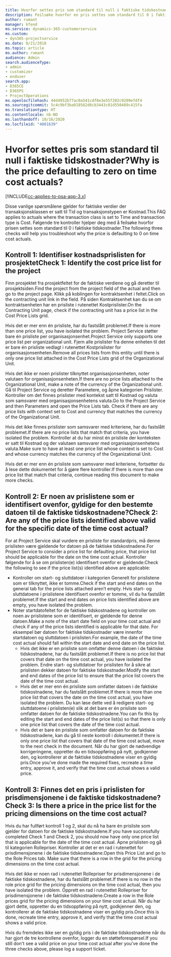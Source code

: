 ```yaml
---
title: Hvorfor settes pris som standard til null i faktiske tidskostnader?
description: Feilsøke hvorfor en pris settes som standard til 0 i faktiske tidskostnader.
author: rumant
manager: kfend
ms.service: dynamics-365-customerservice
ms.custom:
- dyn365-projectservice
ms.date: 8/21/2018
ms.topic: article
ms.author: rumant
audience: Admin
search.audienceType:
- admin
- customizer
- enduser
search.app:
- D365CE
- D365PS
- ProjectOperations
ms.openlocfilehash: 44d4952b77ac0a541cdf8e3e55f202c9209efdf4
ms.sourcegitcommit: 5c4c9bf3ba018562d6cb3443c01d550489c415fa
ms.translationtype: HT
ms.contentlocale: nb-NO
ms.lasthandoff: 10/16/2020
ms.locfileid: "4081639"
---
```

# <a name="why-is-the-price-defaulting-to-zero-on-time-cost-actuals"></a><span data-ttu-id="b5cb2-103">Hvorfor settes pris som standard til null i faktiske tidskostnader?</span><span class="sxs-lookup"><span data-stu-id="b5cb2-103">Why is the price defaulting to zero on time cost actuals?</span></span>

[!INCLUDE[cc-applies-to-psa-app-3.x](../includes/cc-applies-to-psa-app-3x.md)]

<span data-ttu-id="b5cb2-104">Disse vanlige spørsmålene gjelder for faktiske verdier der transaksjonsklassen er satt til Tid og transaksjonstypen er Kostnad.</span><span class="sxs-lookup"><span data-stu-id="b5cb2-104">This FAQ applies to actuals where the transaction class is set to Time and transaction type is Cost.</span></span> <span data-ttu-id="b5cb2-105">Følgende tre kontroller hjelper deg med å feilsøke hvorfor prisen settes som standard til 0 i faktiske tidskostnader.</span><span class="sxs-lookup"><span data-stu-id="b5cb2-105">The following three checks will help you troubleshoot why the price is defaulting to 0 on time cost actuals.</span></span>
 
## <a name="check-1-identify-the-cost-price-list-for-the-project"></a><span data-ttu-id="b5cb2-106">Kontroll 1: Identifiser kostnadsprislisten for prosjektet</span><span class="sxs-lookup"><span data-stu-id="b5cb2-106">Check 1: Identify the cost price list for the project</span></span>

<span data-ttu-id="b5cb2-107">Finn prosjektet fra prosjektfeltet for de faktiske verdiene og gå deretter til prosjektsiden.</span><span class="sxs-lookup"><span data-stu-id="b5cb2-107">Find the project from the project field of the actual and then go to the project page.</span></span> <span data-ttu-id="b5cb2-108">Klikk på koblingen for kontraktsenhet i feltet.</span><span class="sxs-lookup"><span data-stu-id="b5cb2-108">Click on the contracting unit link in the field.</span></span> <span data-ttu-id="b5cb2-109">På siden Kontraktsenhet kan du se om kontraktsenheten har en prisliste i rutenettet Kostprislister.</span><span class="sxs-lookup"><span data-stu-id="b5cb2-109">On the Contracting Unit page, check if the contracting unit has a price list in the Cost Price Lists grid.</span></span>

<span data-ttu-id="b5cb2-110">Hvis det er mer enn én prisliste, har du fastslått problemet.</span><span class="sxs-lookup"><span data-stu-id="b5cb2-110">If there is more than one price list, you have isolated the problem.</span></span> <span data-ttu-id="b5cb2-111">Project Service støtter bare én prisliste per organisasjonsenhet.</span><span class="sxs-lookup"><span data-stu-id="b5cb2-111">Project Service only supports one price list per organizational unit.</span></span> <span data-ttu-id="b5cb2-112">Fjern alle prislister fra denne enheten til det er bare én prisliste vedlagt i rutenettet Kostprislister for organisasjonsenheten.</span><span class="sxs-lookup"><span data-stu-id="b5cb2-112">Remove all prices lists from this entity until there is only one price list attached in the Cost Price Lists grid of the Organizational Unit.</span></span>

<span data-ttu-id="b5cb2-113">Hvis det ikke er noen prislister tilknyttet organisasjonsenheten, noter valutaen for organisasjonsenheten.</span><span class="sxs-lookup"><span data-stu-id="b5cb2-113">If there are no price lists attached to the Organizational Unit, make a note of the currency of the Organizational unit.</span></span> <span data-ttu-id="b5cb2-114">Gå til Project Service og deretter Parametere, og åpne kategorien Prislister. Kontroller om det finnes prislister med kontekst satt til Kostnad og valuta som samsvarer med organisasjonsenhetens valuta.</span><span class="sxs-lookup"><span data-stu-id="b5cb2-114">Go to the Project Service and then Parameters and open the Price Lists tab. Check if there are any price lists with context set to Cost and currency that matches the currency of the Organizational Unit.</span></span>
 
<span data-ttu-id="b5cb2-115">Hvis det ikke finnes prislister som samsvarer med kriteriene, har du fastslått problemet.</span><span class="sxs-lookup"><span data-stu-id="b5cb2-115">If there are no price lists that match that criteria, you have isolated the problem.</span></span> <span data-ttu-id="b5cb2-116">Kontroller at du har minst én prisliste der konteksten er satt til Kostnad og der valutaen samsvarer med organisasjonsenhetens valuta.</span><span class="sxs-lookup"><span data-stu-id="b5cb2-116">Make sure to have at least one price list whose context is set to Cost and whose currency matches the currency of the Organizational Unit.</span></span>

<span data-ttu-id="b5cb2-117">Hvis det er mer enn én prisliste som samsvarer med kriteriene, fortsetter du å lese dette dokumentet for å gjøre flere kontroller.</span><span class="sxs-lookup"><span data-stu-id="b5cb2-117">If there is more than one price list that match that criteria, continue reading this document to make more checks.</span></span>

## <a name="check-2-are-any-of-the-price-lists-identified-above-valid-for-the-specific-date-of-the-time-cost-actual"></a><span data-ttu-id="b5cb2-118">Kontroll 2: Er noen av prislistene som er identifisert ovenfor, gyldige for den bestemte datoen til de faktiske tidskostnadene?</span><span class="sxs-lookup"><span data-stu-id="b5cb2-118">Check 2: Are any of the price lists identified above valid for the specific date of the time cost actual?</span></span>

<span data-ttu-id="b5cb2-119">For at Project Service skal vurdere en prisliste for standardpris, må denne prislisten være gjeldende for datoen på de faktiske tidskostnadene.</span><span class="sxs-lookup"><span data-stu-id="b5cb2-119">For Project Service to consider a price list for defaulting price, that price list should be applicable for the date on the time cost actual.</span></span> <span data-ttu-id="b5cb2-120">Kontroller følgende for å se om prislisten(e) identifisert ovenfor er gjeldende:</span><span class="sxs-lookup"><span data-stu-id="b5cb2-120">Check the following to see if the price list(s) identified above are applicable:</span></span>

- <span data-ttu-id="b5cb2-121">Kontroller om start- og sluttdatoer i kategorien Generelt for prislistene som er tilknyttet, ikke er tomme.</span><span class="sxs-lookup"><span data-stu-id="b5cb2-121">Check if the start and end dates on the general tab for the price lists attached aren’t empty.</span></span> <span data-ttu-id="b5cb2-122">Hvis start- og sluttdatoene i prislistene identifisert ovenfor er tomme, vil du ha fastslått problemet.</span><span class="sxs-lookup"><span data-stu-id="b5cb2-122">If the start and end dates on price lists identified above are empty, you have isolated the problem.</span></span> 
- <span data-ttu-id="b5cb2-123">Noter startdatofeltet for de faktiske tidskostnadene og kontroller om noen av prislistene som er identifisert, er gjeldende for denne datoen.</span><span class="sxs-lookup"><span data-stu-id="b5cb2-123">Make a note of the start date field on your time cost actual and check if any of the price lists identified is applicable for that date.</span></span> <span data-ttu-id="b5cb2-124">For eksempel bør datoen for faktiske tidskostnader være innenfor startdatoen og sluttdatoen i prislisten.</span><span class="sxs-lookup"><span data-stu-id="b5cb2-124">For example, the date of the time cost actual should fall within the start date and end date on the price list.</span></span> 
    - <span data-ttu-id="b5cb2-125">Hvis det ikke er en prisliste som omfatter denne datoen i de faktiske tidskostnadene, har du fastslått problemet.</span><span class="sxs-lookup"><span data-stu-id="b5cb2-125">If there is no price list that covers that date on the time cost actual, you have isolated the problem.</span></span> <span data-ttu-id="b5cb2-126">Endre start- og sluttdatoer for prislisten for å sikre at prislisten dekker datoen for faktiske tidskostnader.</span><span class="sxs-lookup"><span data-stu-id="b5cb2-126">Modify the start and end dates of the price list to ensure that the price list covers the date of the time cost actual.</span></span> 
    - <span data-ttu-id="b5cb2-127">Hvis det er mer enn én prisliste som omfatter datoen i de faktiske tidskostnadene, har du fastslått problemet.</span><span class="sxs-lookup"><span data-stu-id="b5cb2-127">If there is more than one price list that covers the date on the time cost actual, you have isolated the problem.</span></span> <span data-ttu-id="b5cb2-128">Du kan løse dette ved å redigere start- og sluttdatoene i prislisten(e) slik at det bare er én prisliste som omfatter datoen for de faktiske tidskostnadene.</span><span class="sxs-lookup"><span data-stu-id="b5cb2-128">You can fix this by editing the start and end dates of the price list(s) so that there is only one price list that covers the date of the time cost actual.</span></span> 
    - <span data-ttu-id="b5cb2-129">Hvis det er bare én prisliste som omfatter datoen for de faktiske tidskostnadene, kan du gå til neste kontroll i dokumentet.</span><span class="sxs-lookup"><span data-stu-id="b5cb2-129">If there is only one price list that covers that date of the time cost actual, move to the next check in the document.</span></span>
<span data-ttu-id="b5cb2-130">Når du har gjort de nødvendige korrigeringene, oppretter du en tidsoppføring på nytt, godkjenner den, og kontrollerer at de faktiske tidskostnadene viser en gyldig pris.</span><span class="sxs-lookup"><span data-stu-id="b5cb2-130">Once you’ve done made the required fixes, recreate a time entry, approve it, and verify that the time cost actual shows a valid price.</span></span>

## <a name="check-3-is-there-a-price-in-the-price-list-for-the-pricing-dimensions-on-the-time-cost-actual"></a><span data-ttu-id="b5cb2-131">Kontroll 3: Finnes det en pris i prislisten for prisdimensjonene i de faktiske tidskostnadene?</span><span class="sxs-lookup"><span data-stu-id="b5cb2-131">Check 3: Is there a price in the price list for the pricing dimensions on the time cost actual?</span></span>

<span data-ttu-id="b5cb2-132">Hvis du har fullført kontroll 1 og 2, skal du nå ha bare én prisliste som gjelder for datoen for de faktiske tidskostnadene.</span><span class="sxs-lookup"><span data-stu-id="b5cb2-132">If you have successfully completed Check 1 and Check 2, you should now have only one price list that is applicable for the date of the time cost actual.</span></span> <span data-ttu-id="b5cb2-133">Åpne prislisten og gå til kategorien Rollepriser. Kontroller at det er en rad i rutenettet for prisdimensjonene i de faktiske tidskostnadene.</span><span class="sxs-lookup"><span data-stu-id="b5cb2-133">Open this Price List and go to the Role Prices tab. Make sure that there is a row in the grid for the pricing dimensions on the time cost actual.</span></span>

<span data-ttu-id="b5cb2-134">Hvis det ikke er noen rad i rutenettet Rollepriser for prisdimensjonene i de faktiske tidskostnadene, har du fastslått problemet.</span><span class="sxs-lookup"><span data-stu-id="b5cb2-134">If there is no row in the role price grid for the pricing dimensions on the time cost actual, then you have isolated the problem.</span></span> <span data-ttu-id="b5cb2-135">Opprett en rad i rutenettet Rollepriser for prisdimensjonene i de faktiske tidskostnadene.</span><span class="sxs-lookup"><span data-stu-id="b5cb2-135">Create a row in the Role prices grid for the pricing dimensions on your time cost actual.</span></span> <span data-ttu-id="b5cb2-136">Når du har gjort dette, oppretter du en tidsoppføring på nytt, godkjenner den, og kontrollerer at de faktiske tidskostnadene viser en gyldig pris.</span><span class="sxs-lookup"><span data-stu-id="b5cb2-136">Once this is done, recreate time entry, approve it, and verify that the time cost actual shows a valid price.</span></span>
 
<span data-ttu-id="b5cb2-137">Hvis du fremdeles ikke ser en gyldig pris i de faktiske tidskostnadene når du har gjort de tre kontrollene ovenfor, logger du en støtteforespørsel.</span><span class="sxs-lookup"><span data-stu-id="b5cb2-137">If you still don't see a valid price on your time cost actual after you’ve done the three checks above, please log a support ticket.</span></span>



